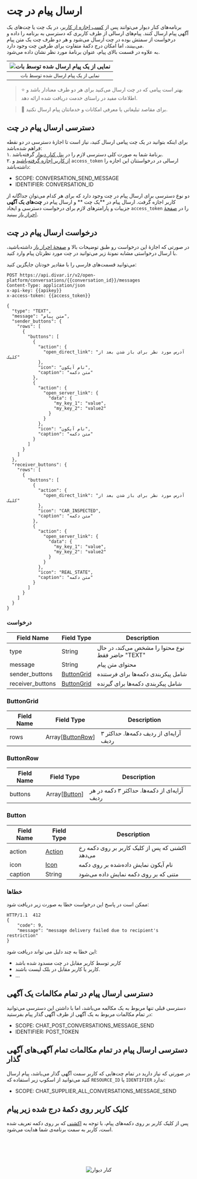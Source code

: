 # ارسال پیام در چت

برنامه‌‌های کنار دیوار می‌توانند پس از [کسب اجازه از کاربر][احراز باز]، در یک چت یا چت‌های یک آگهی پیام ارسال کنند.
پیام‌های ارسالی از طرف کاربری که دسترسی به برنامه را داده و درخواست از سمتش بوده در چت ارسال می‌شود و هر دو طرف چت یک
متن پیام می‌بینند، اما امکان درج دکمهٔ متفاوت برای طرفین چت وجود دارد.\
به علاوه در قسمت بالای پیام، عنوان برنامهٔ مورد نظر نشان داده می‌شود.

| ![نمایی از یک پیام ارسال شده توسط بات](../static/img/bot-message.png) |
|:---------------------------------------------------------------------:|
|       <sub dir="rtl">نمایی از یک پیام ارسال شده توسط بات</sub>        |

> ⭐️ بهتر است پیامی که در چت ارسال می‌کنید برای هر دو طرف معنادار باشد و اطلاعات مفید در راستای خدمت دریافت شده ارائه
> دهد.

> 🛑 برای مقاصد تبلیغاتی یا معرفی امکانات و خدماتتان پیام ارسال نکنید.

## دسترسی ارسال پیام در چت

برای اینکه بتوانید در یک چت پیامی ارسال کنید، نیاز است تا اجازهٔ دسترسی در دو نقطه فراهم شده‌باشد:\
۱. برنامهٔ شما به صورت کلی دسترسی لازم را در [پنل کنار دیوار][پنل کنار] گرفته‌باشد.\
۲. [از کاربر اجازه گرفته‌باشید][احراز باز] و `access_token` ارسالی در درخواستتان این اجازه را داشته‌باشد:

- SCOPE: CONVERSATION_SEND_MESSAGE
- IDENTIFIER: CONVERSATION_ID

دو نوع دسترسی برای ارسال پیام در چت وجود دارد که برای هر کدام می‌توان جداگانه از کاربر اجازه گرفت. ارسال پیام در **یک چت
** و ارسال پیام در **چت‌های یک آگهی**
جزییات و پارامترهای لازم برای درخواست دسترسی و ایجاد `access_token` را در [صفحهٔ احراز باز][احراز باز] ببینید.

## درخواست ارسال پیام در چت

در صورتی که اجازهٔ این درخواست رو طبق توضیحات بالا و [صفحهٔ احراز باز][احراز باز] داشته‌باشید، با ارسال درخواستی مشابه
نمونهٔ زیر می‌توانید در چت مورد نظرتان پیام وارد کنید.

می‌توانید قسمت‌های فارسی را با مقادیر خودتان جایگزین کنید:

```http request
POST https://api.divar.ir/v2/open-platform/conversations/{{conversation_id}}/messages
Content-Type: application/json
x-api-key: {{apikey}}
x-access-token: {{access_token}}

{
  "type": "TEXT",
  "message": "متن پیام",
  "sender_buttons": {
    "rows": [
      {
        "buttons": [
          {
            "action": {
              "open_direct_link": "آدرس مورد نظر برای باز شدن بعد از کلیک"
            },
            "icon": "نام آیکون",
            "caption": "متن دکمه"
          },
          {
            "action": {
              "open_server_link": {
                "data": {
                  "my_key_1": "value",
                  "my_key_2": "value2"
                }
              }
            },
            "icon": "نام آیکون",
            "caption": "متن دکمه"
          }
        ]
      }
    ]
  },
  "receiver_buttons": {
    "rows": [
      {
        "buttons": [
          {
            "action": {
              "open_direct_link": "آدرس مورد نظر برای باز شدن بعد از کلیک"
            },
            "icon": "CAR_INSPECTED",
            "caption": "متن دکمه"
          },
          {
            "action": {
              "open_server_link": {
                "data": {
                  "my_key_1": "value",
                  "my_key_2": "value2"
                }
              }
            },
            "icon": "REAL_STATE",
            "caption": "متن دکمه"
          }
        ]
      }
    ]
  }
}
```

### درخواست

| Field Name       | Field Type                | Description                                      |
|------------------|---------------------------|--------------------------------------------------|
| type             | String                    | نوع محتوا را مشخص می‌کند، در حال حاضر فقط "TEXT" |
| message          | String                    | محتوای متن پیام                                  |
| sender_buttons   | [ButtonGrid](#buttongrid) | شامل پیکربندی دکمه‌ها برای فرستنده               |
| receiver_buttons | [ButtonGrid](#buttongrid) | شامل پیکربندی دکمه‌ها برای گیرنده                |

### ButtonGrid

| Field Name | Field Type                     | Description                             |
|------------|--------------------------------|-----------------------------------------|
| rows       | Array[[ButtonRow](#buttonrow)] | آرایه‌ای از ردیف دکمه‌ها. حداکثر ۳ ردیف |

### ButtonRow

| Field Name | Field Type               | Description                                   |
|------------|--------------------------|-----------------------------------------------|
| buttons    | Array[[Button](#button)] | آرایه‌ای از دکمه‌ها. حداکثر ۳ دکمه در هر ردیف |

### Button

| Field Name | Field Type                                                                                                      | Description                                     |
|------------|-----------------------------------------------------------------------------------------------------------------|-------------------------------------------------|
| action     | [Action][Action]                                                                                                | اکشنی که پس از کلیک کاربر بر روی دکمه رخ می‌دهد |
| icon       | [Icon](https://www.figma.com/design/ZhhSihwKTjiER1VUDX4ovh/%F0%9F%93%92-Kenar-Docs-(WIP)?node-id=1501-2225&p=f) | نام آیکون نمایش داده‌شده بر روی دکمه            |
| caption    | String                                                                                                          | متنی که بر روی دکمه نمایش داده می‌شود           |

### خطاها

ممکن است در پاسخ این درخواست خطا به صورت زیر دریافت شود:

```HTTP
HTTP/1.1  412
{
    "code": 9,
    "message": "message delivery failed due to recipient's restriction"
}
```

این خطا به چند دلیل می ‌تواند دریافت شود:

- کاربر توسط کاربر مقابل در چت مسدود شده باشد
- کاربر یا کاربر مقابل در بلک لیست باشند.
- ...

## دسترسی ارسال پیام در تمام مکالمات یک آگهی

دسترسی قبلی تنها مربوط به یک مکالمه می‌باشد، اما با داشتن این دسترسی می‌توانید در تمام مکالمات مربوط به یک آگهی از طرف
آگهی گذار پیام بفرستید:

- SCOPE: CHAT_POST_CONVERSATIONS_MESSAGE_SEND
- IDENTIFIER: POST_TOKEN

## دسترسی ارسال پیام در تمام مکالمات تمام آگهی‌های آگهی گذار

در صورتی که نیاز دارید در تمام چت‌هایی که کاربر سمت آگهی گذار می‌باشد، پیام ارسال کنید می‌توانید از اسکوپ زیر استفاده که
`RESOURCE_ID` یا `IDENTIFIER` ندارد:

- SCOPE: CHAT_SUPPLIER_ALL_CONVERSATIONS_MESSAGE_SEND

## کلیک کاربر روی دکمهٔ درج شده زیر پیام

پس از کلیک کاربر بر روی دکمه‌های پیام، با توجه به [اکشنی][Action] که بر روی دکمه تعریف شده است،
کاربر به سمت برنامه‌ی شما هدایت می‌شود.

<br />

[احراز باز]: /oauth

[API key]: /management/api-keys.md

[Action]: /widgets/actions

[پنل کنار]: /management

[ارسال پیام در یک چت]: #ارسال-پیام-در-یک-چت

[ارسال پیام در چت‌های آگهی]: #ارسال-پیام-در-چتهای-یک-آگهی

[بازشدن برنامه]: #کلیک-کاربر-روی-دکمهٔ-درج-شده-زیر-پیام


<br /><br />

<div align="center">

![کنار دیوار](../static/img/wire-puzzle.svg)

</div>

<br /><br />
